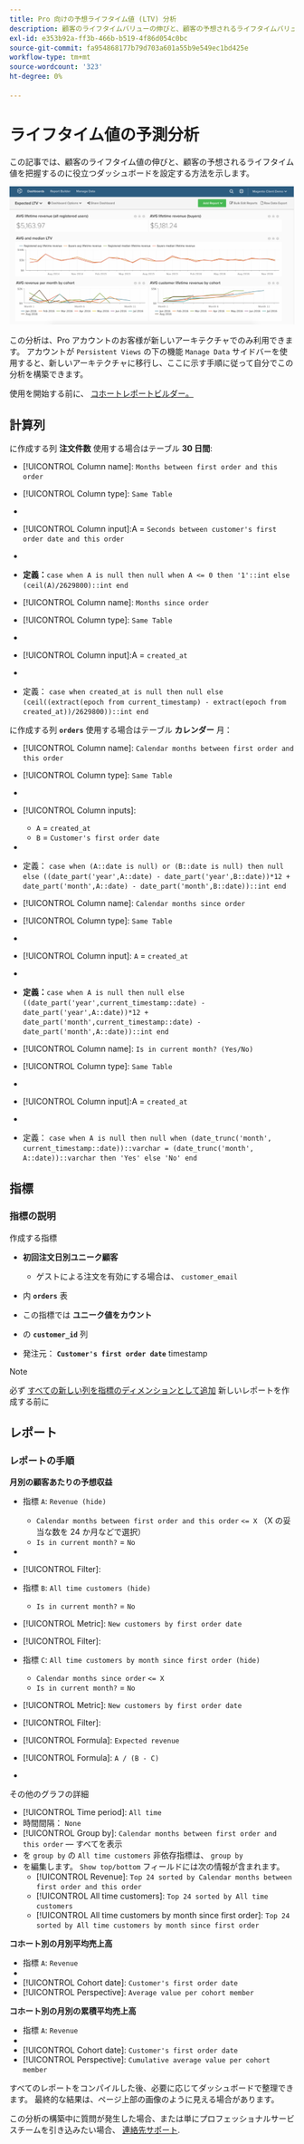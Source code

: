 ```yaml
---
title: Pro 向けの予想ライフタイム値 (LTV) 分析
description: 顧客のライフタイムバリューの伸びと、顧客の予想されるライフタイムバリューを把握するのに役立つダッシュボードを設定する方法を説明します。
exl-id: e353b92a-ff3b-466b-b519-4f86d054c0bc
source-git-commit: fa954868177b79d703a601a55b9e549ec1bd425e
workflow-type: tm+mt
source-wordcount: '323'
ht-degree: 0%

---
```


# ライフタイム値の予測分析

この記事では、顧客のライフタイム値の伸びと、顧客の予想されるライフタイム値を把握するのに役立つダッシュボードを設定する方法を示します。

![](../../assets/exp-lifetim-value-anyalysis.png)

この分析は、Pro アカウントのお客様が新しいアーキテクチャでのみ利用できます。 アカウントが `Persistent Views` の下の機能 `Manage Data` サイドバーを使用すると、新しいアーキテクチャに移行し、ここに示す手順に従って自分でこの分析を構築できます。

使用を開始する前に、 [コホートレポートビルダー。](../dev-reports/cohort-rpt-bldr.md)

## 計算列

に作成する列 **注文件数** 使用する場合はテーブル **30 日間**:

* [!UICONTROL Column name]: `Months between first order and this order`
* [!UICONTROL Column type]: `Same Table`
* 
   [!UICONTROL Column equation]: `CALCULATION`
* [!UICONTROL Column input]:A = `Seconds between customer's first order date and this order`
* 
   [!UICONTROL Datatype]: `Integer`
* **定義：**`case when A is null then null when A <= 0 then '1'::int else (ceil(A)/2629800)::int end`

* [!UICONTROL Column name]: `Months since order`
* [!UICONTROL Column type]: `Same Table`
* 
   [!UICONTROL Column equation]: `CALCULATION`
* [!UICONTROL Column input]:A = `created_at`
* 
   [!UICONTROL Datatype]: `Integer`
* 定義： `case when created_at is null then null else (ceil((extract(epoch from current_timestamp) - extract(epoch from created_at))/2629800))::int end`

に作成する列 **`orders`** 使用する場合はテーブル **カレンダー** 月：

* [!UICONTROL Column name]: `Calendar months between first order and this order`
* [!UICONTROL Column type]: `Same Table`
* 
   [!UICONTROL Column equation]: `CALCULATION`
* [!UICONTROL Column inputs]:
   * `A` = `created_at`
   * `B` = `Customer's first order date`

* 
   [!UICONTROL Datatype]: `Integer`
* 定義： `case when (A::date is null) or (B::date is null) then null else ((date_part('year',A::date) - date_part('year',B::date))*12 + date_part('month',A::date) - date_part('month',B::date))::int end`

* [!UICONTROL Column name]: `Calendar months since order`
* [!UICONTROL Column type]: `Same Table`
* 
   [!UICONTROL Column equation]: `CALCULATION`
* [!UICONTROL Column input]: `A` = `created_at`
* 
   [!UICONTROL Datatype]: `Integer`
* **定義：**`case when A is null then null else ((date_part('year',current_timestamp::date) - date_part('year',A::date))*12 + date_part('month',current_timestamp::date) - date_part('month',A::date))::int end`

* [!UICONTROL Column name]: `Is in current month? (Yes/No)`
* [!UICONTROL Column type]: `Same Table`
* 
   [!UICONTROL Column equation]: `CALCULATION`
* [!UICONTROL Column input]:A = `created_at`
* 
   [!UICONTROL Datatype]: `String`
* 定義： `case when A is null then null when (date_trunc('month', current_timestamp::date))::varchar = (date_trunc('month', A::date))::varchar then 'Yes' else 'No' end`

## 指標

### 指標の説明

作成する指標

* **初回注文日別ユニーク顧客**
   * ゲストによる注文を有効にする場合は、 `customer_email`

* 内 **`orders`** 表
* この指標では **ユニーク値をカウント**
* の **`customer_id`** 列
* 発注元： **`Customer's first order date`** timestamp

>[!NOTE]
>
>必ず [すべての新しい列を指標のディメンションとして追加](../../data-analyst/data-warehouse-mgr/manage-data-dimensions-metrics.md) 新しいレポートを作成する前に

## レポート

### レポートの手順

**月別の顧客あたりの予想収益**

* 指標 `A`: `Revenue (hide)`
   * `Calendar months between first order and this order` `<= X` （X の妥当な数を 24 か月などで選択）
   * `Is in current month?` = `No`

* 
   [!UICONTROL 指標]: `Revenue`
* [!UICONTROL Filter]:

* 指標 `B`: `All time customers (hide)`
   * `Is in current month?` = `No`

* [!UICONTROL Metric]: `New customers by first order date`
* [!UICONTROL Filter]:

* 指標 `C`: `All time customers by month since first order (hide)`
   * `Calendar months since order` `<= X`
   * `Is in current month?` = `No`

* [!UICONTROL Metric]: `New customers by first order date`
* [!UICONTROL Filter]:

* [!UICONTROL Formula]: `Expected revenue`
* [!UICONTROL Formula]: `A / (B - C)`
* 

   [!UICONTROL Format]: `Currency`

その他のグラフの詳細

* [!UICONTROL Time period]: `All time`
* 時間間隔： `None`
* [!UICONTROL Group by]: `Calendar months between first order and this order`  — すべてを表示
* を `group by` の `All time customers` 非依存指標は、 `group by`
* を編集します。 `Show top/bottom` フィールドには次の情報が含まれます。
   * [!UICONTROL Revenue]: `Top 24 sorted by Calendar months between first order and this order`
   * [!UICONTROL All time customers]: `Top 24 sorted by All time customers`
   * [!UICONTROL All time customers by month since first order]: `Top 24 sorted by All time customers by month since first order`

**コホート別の月別平均売上高**

* 指標 `A`: `Revenue`
* 
   [!UICONTROL Metric view]: `Cohort`
* [!UICONTROL Cohort date]: `Customer's first order date`
* [!UICONTROL Perspective]: `Average value per cohort member`

**コホート別の月別の累積平均売上高**

* 指標 `A`: `Revenue`
* 
   [!UICONTROL Metric view]: `Cohort`
* [!UICONTROL Cohort date]: `Customer's first order date`
* [!UICONTROL Perspective]: `Cumulative average value per cohort member`

すべてのレポートをコンパイルした後、必要に応じてダッシュボードで整理できます。 最終的な結果は、ページ上部の画像のように見える場合があります。

この分析の構築中に質問が発生した場合、または単にプロフェッショナルサービスチームを引き込みたい場合、 [連絡先サポート](https://experienceleague.adobe.com/docs/commerce-knowledge-base/kb/troubleshooting/miscellaneous/mbi-service-policies.html?lang=en).
